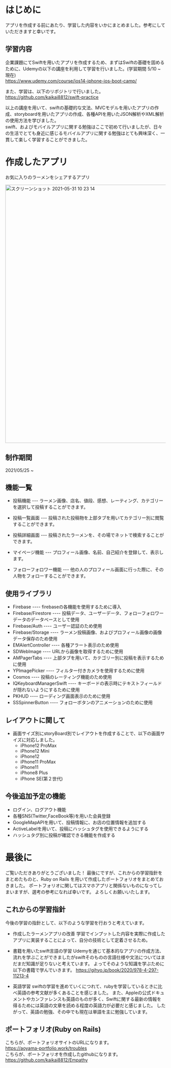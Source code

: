 # はじめに
アプリを作成する前にあたり、学習した内容をいかにまとめました。参考にしていただきますと幸いです。

## 学習内容
企業課題にてSwiftを用いたアプリを作成するため、まずはSwiftの基礎を固めるために、Udemyの以下の講座を利用して学習を行いました。(学習期間 5/10 ~ 現在) <br>
  https://www.udemy.com/course/ios14-iphone-ios-boot-camp/ 
 
 また、学習は、以下のリポジトリで行いました。 <br>
 https://github.com/kaikai8812/swift-practice
 
 以上の講座を用いて、swiftの基礎的な文法、MVCモデルを用いたアプリの作成、storyboardを用いたアプリの作成、各種APIを用いたJSON解析やXML解析の使用方法を学びました。 <br>
 swift、およびモバイルアプリに関する勉強はここで初めて行いましたが、日々の生活でとても身近に感じるモバイルアプリに関する勉強はとても興味深く、一貫して楽しく学習することができました。

# 作成したアプリ
お気に入りのラーメンをシェアするアプリ

<img width="810" alt="スクリーンショット 2021-05-31 10 23 14" src="https://user-images.githubusercontent.com/75291461/120127478-6f67f200-c1fa-11eb-9ac4-470db89e9938.png">

## 制作期間
  2021/05/25 ~

## 機能一覧
- 投稿機能
  --- ラーメン画像、店名、値段、感想、レーティング、カテゴリーを選択して投稿することができます。

- 投稿一覧画面
  --- 投稿された投稿物を上部タブを用いてカテゴリー別に閲覧することができます。
  
- 投稿詳細画面
   --- 投稿されたラーメンを、その場でネットで検索することができます。
 
- マイページ機能
    --- プロフィール画像、名前、自己紹介を登録して、表示します。
 
- フォローフォロワー機能
    --- 他の人のプロフィール画面に行った際に、その人物をフォローすることができます。
  
## 使用ライブラリ
- Firebase
    ---- firebaseの各機能を使用するために導入
- Firebase/Firestore
    ---- 投稿データ、ユーザーデータ、フォローフォロワーデータのデータベースとして使用
- Firebase/Auth
    ---- ユーザー認証のため使用
- Firebase/Storage 
    ---- ラーメン投稿画像、およびプロフィール画像の画像データ保存のため使用
- EMAlertController
    ---- 各種アラート表示のため使用
- SDWebImage 
    ---- URLから画像を取得するために使用
- AMPagerTabs
    ---- 上部タブを用いて、カテゴリー別に投稿を表示するために使用
- YPImagePicker
    ---- フィルター付きカメラを使用するために使用
- Cosmos
    ----  投稿のレーティング機能のため使用
- IQKeyboardManagerSwift
    ---- キーボードの表示時にテキストフィールドが隠れないようにするために使用
- PKHUD
    ---- ローディング画面表示のために使用
- SSSpinnerButton 
    ---- フォローボタンのアニメーションのために使用

## レイアウトに関して

- 画面サイズ別にstoryBoard別でレイアウトを作成することで、以下の画面サイズに対応しました。
  - iPhone12 ProMax
  - iPhone12 Mini
  - iPhone12 
  - iPhone11 ProMax
  - iPhone11 
  - iPhone8 Plus
  - iPhone SE(第２世代)
    
    
## 今後追加予定の機能
- ログイン、ログアウト機能
- 各種SNS(Twitter,FaceBook等)を用いた会員登録
- GoogleMapAPIを用いて、投稿情報に、お店の位置情報を追加する
- ActiveLabelを用いて、投稿にハッシュタグを使用できるようにする
- ハッシュタグ別に投稿が確認できる機能を作成する

# 最後に

ご覧いただきありがとうございました！
最後にですが、これからの学習指針をまとめたものと、Ruby on Rails を用いて作成したポートフォリオをまとめておきました。
ポートフォリオに関してはスマホアプリと関係ないものになってしまいますが、選考の参考になれば幸いです。
よろしくお願いいたします。


## これからの学習指針

  今後の学習の指針として、以下のような学習を行おうと考えています。
  
  - 作成したラーメンアプリの改善
    学習でインプットした内容を実際に作成したアプリに実装することによって、自分の技術として定着させるため。
    
  - 書籍を用いたswift言語の学習
    Udemyを通じて基本的なアプリの作成方法、流れを学ぶことができましたがswiftそのものの言語仕様や文法についてはまだまだ知識が足りないと考えています。
    よってそのような知識を学ぶために以下の書籍で学んでいきます。
    https://gihyo.jp/book/2020/978-4-297-11213-4
    
  - 英語学習
    swiftの学習を進めていくにつれて、rubyを学習しているときに比べ英語の参考文献が多くあることを感じました。
    また、Appleの公式ドキュメントやカンファレンスも英語のものが多く、Swiftに関する最新の情報を得るためには英語の文章を読める程度の英語力が必要だと感じました。
    したがって、英語の勉強、その中でも現在は単語を主に勉強しています。
    
  ## ポートフォリオ(Ruby on Rails)
  こちらが、ポートフォリオサイトのURLになります。 <br>
  https://aoyama-portfolio.work/troubles <br>
  こちらが、ポートフォリオを作成したgithubになります。 <br>
  https://github.com/kaikai8812/Empathy
  
  

